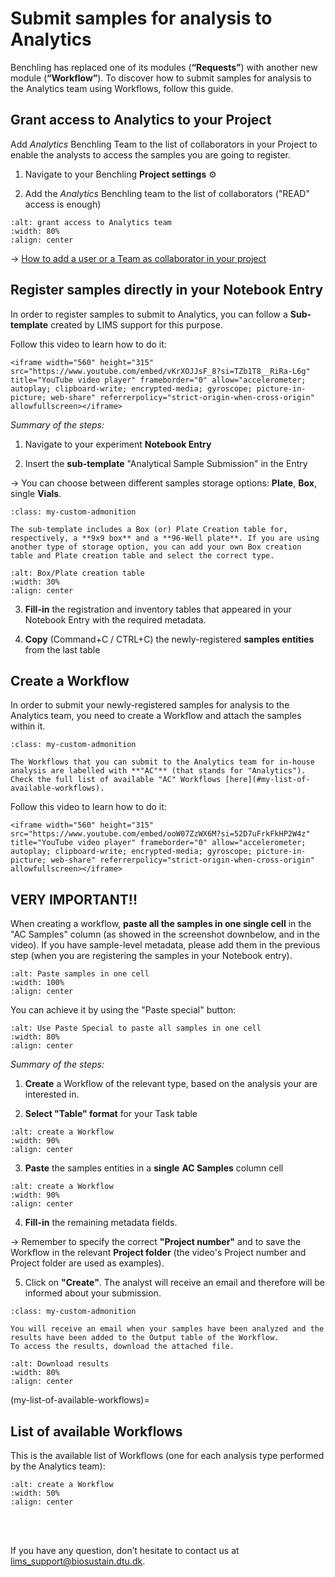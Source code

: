 # Submit samples for analysis to Analytics

Benchling has replaced one of its modules (**“Requests”**) with another new module (**“Workflow”**). To discover how to submit samples for analysis to the Analytics team using Workflows, follow this guide. 

## Grant access to Analytics to your Project
Add _Analytics_ Benchling Team to the list of collaborators in your Project to enable the analysts to access the samples you are going to register. 

1. Navigate to your Benchling **Project settings** ⚙️

2. Add the _Analytics_ Benchling team to the list of collaborators ("READ" access is enough) 


```{figure} ../_static/images/grant-analytics-access.png
:alt: grant access to Analytics team
:width: 80%
:align: center

```

→ [How to add a user or a Team as collaborator in your project](https://help.benchling.com/hc/en-us/articles/9684263074445-Set-project-permissions)

## Register samples directly in your Notebook Entry

In order to register samples to submit to Analytics, you can follow a **Sub-template** created by LIMS support for this purpose. 

Follow this video to learn how to do it:
````{raw} html
<iframe width="560" height="315" src="https://www.youtube.com/embed/vKrXOJJsF_8?si=TZb1T8__RiRa-L6g" title="YouTube video player" frameborder="0" allow="accelerometer; autoplay; clipboard-write; encrypted-media; gyroscope; picture-in-picture; web-share" referrerpolicy="strict-origin-when-cross-origin" allowfullscreen></iframe>
````
_Summary of the steps:_

1. Navigate to your experiment **Notebook Entry**

2. Insert the **sub-template** "Analytical Sample Submission" in the Entry

→ You can choose between different samples storage options: **Plate**, **Box**, single **Vials**.

 ```{admonition} *Note*
:class: my-custom-admonition

The sub-template includes a Box (or) Plate Creation table for, respectively, a **9x9 box** and a **96-Well plate**. If you are using another type of storage option, you can add your own Box creation table and Plate creation table and select the correct type.
```
```{figure} ../_static/images/plate-box-creation-table.png
:alt: Box/Plate creation table
:width: 30%
:align: center

```

3. **Fill-in** the registration and inventory tables that appeared in your Notebook Entry with the required metadata.

4. **Copy** (Command+C / CTRL+C) the newly-registered **samples entities** from the last table



## Create a Workflow

In order to submit your newly-registered samples for analysis to the Analytics team, you need to create a Workflow and attach the samples within it. 

 ```{admonition} *Note*
:class: my-custom-admonition

The Workflows that you can submit to the Analytics team for in-house analysis are labelled with **"AC"** (that stands for "Analytics"). Check the full list of available "AC" Workflows [here](#my-list-of-available-workflows).

```

Follow this video to learn how to do it:
````{raw} html
<iframe width="560" height="315" src="https://www.youtube.com/embed/ooW07ZzWX6M?si=52D7uFrkFkHP2W4z" title="YouTube video player" frameborder="0" allow="accelerometer; autoplay; clipboard-write; encrypted-media; gyroscope; picture-in-picture; web-share" referrerpolicy="strict-origin-when-cross-origin" allowfullscreen></iframe>
````

## VERY IMPORTANT!!

When creating a workflow, **paste all the samples in one single cell** in the "AC Samples" column (as showed in the screenshot downbelow, and in the video). If you have sample-level metadata, please add them in the previous step (when you are registering the  samples in your Notebook entry). 

```{figure} ../_static/images/important-samples-in-one-cell.png
:alt: Paste samples in one cell
:width: 100%
:align: center

```

You can achieve it by using the "Paste special" button:

```{figure} ../_static/images/paste-special.png
:alt: Use Paste Special to paste all samples in one cell
:width: 80%
:align: center

```

_Summary of the steps:_

1. **Create** a Workflow of the relevant type, based on the analysis your are interested in.

2. **Select "Table" format** for your Task table

```{figure} ../_static/images/table-format-in-workflow.png
:alt: create a Workflow
:width: 90%
:align: center

```

3. **Paste** the samples entities in a **single** **AC Samples** column cell 

```{figure} ../_static/images/paste-special-into-one-cell.png
:alt: create a Workflow
:width: 90%
:align: center

```

4. **Fill-in** the remaining metadata fields.

→ Remember to specify the correct **"Project number"** and to save the Workflow in the relevant **Project folder** (the video's Project number and Project folder are used as examples).

5. Click on **"Create"**. The analyst will receive an email and therefore will be informed about your submission. 

 ```{admonition} *Important*
:class: my-custom-admonition

You will receive an email when your samples have been analyzed and the results have been added to the Output table of the Workflow.
To access the results, download the attached file.
```
```{figure} ../_static/images/download-results.png
:alt: Download results
:width: 80%
:align: center

```

(my-list-of-available-workflows)=
## List of available Workflows

This is the available list of Workflows (one for each analysis type performed by the Analytics team):

```{figure} ../_static/images/ac-workflows.png
:alt: create a Workflow
:width: 50%
:align: center

```




<br/><br/>

If you have any question, don’t hesitate to contact us at [lims_support@biosustain.dtu.dk](mailto:lims_support@biosustain.dtu.dk).